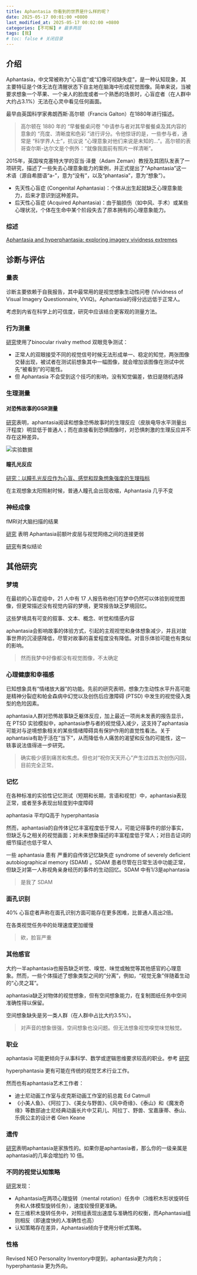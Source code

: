 ```yaml
---
title: Aphantasia 你看到的世界是什么样的呢？
date: 2025-05-17 00:01:00 +0800
last_modified_at: 2025-05-17 00:02:00 +0800
categories: [不可解] # 最多两层
tags: [我]
# toc: false # 关闭目录
---
```


## 介绍

Aphantasia，中文常被称为“心盲症”或“幻像可视缺失症”，是一种认知现象，其主要特征是个体无法在清醒状态下自主地在脑海中形成视觉图像。简单来说，当被要求想象一个苹果、一个亲人的脸庞或者一个熟悉的场景时，心盲症者（在人群中大约占3.1%）无法在心灵中看见任何画面。

最早由英国科学家弗朗西斯·高尔顿（Francis Galton）在1880年进行描述。

> 高尔顿在 1880 年的 “早餐餐桌问卷 ”中请参与者对其早餐餐桌及其内容的意象的 “亮度、清晰度和色彩 ”进行评分。令他惊讶的是，一些参与者，通常是 “科学界人士”，抗议说 “心理意象对他们来说是未知的...”。高尔顿的表哥查尔斯-达尔文是个例外：“就像我面前有照片一样清晰”。

2015年，英国埃克塞特大学的亚当·泽曼（Adam Zeman）教授及其团队发表了一项研究，描述了一些失去心理意象能力的案例，并正式提出了“Aphantasia”这一术语（源自希腊语“a-”，意为“没有”，以及“phantasia”，意为“想象”）。

- 先天性心盲症 (Congenital Aphantasia)：个体从出生起就缺乏心理意象能力，后来才意识到这种差异。
- 后天性心盲症 (Acquired Aphantasia)：由于脑损伤（如中风、手术）或某些心理状况，个体在生命中某个阶段失去了原本拥有的心理意象能力。

### 综述
[Aphantasia and hyperphantasia: exploring imagery vividness extremes](https://www.cell.com/trends/cognitive-sciences/fulltext/S1364-6613(24)00034-2) 

## 诊断与评估

### 量表

诊断主要依赖于自我报告，其中最常用的是视觉想象生动性问卷 (Vividness of Visual Imagery Questionnaire, VVIQ)。Aphantasia的得分远远低于正常人。

考虑到内省在科学上的可信度，研究中应该结合更客观的测量方法。

### 行为测量
[研究](https://www.sciencedirect.com/science/article/abs/pii/S0010945217303581)使用了binocular rivalry method
双眼竞争测试：
- 正常人的双眼接受不同的视觉信号时候无法形成单一、稳定的知觉，两张图像交替出现，被试者在测试前想象其中一幅图像，就会增加该图像在测试中优先“被看到”的可能性。
- 但 Aphantasia 不会受到这个技巧的影响，没有知觉偏差，依旧是随机选择

### 生理测量

#### 对恐怖故事的GSR测量
[研究](https://pubmed.ncbi.nlm.nih.gov/33715433/)表明，aphantasia阅读和想象恐怖故事时的生理反应（皮肤电导水平测量出汗程度）明显低于普通人；而在直接看到恐惧图像时，对恐惧刺激的生理反应并不存在这种差异。

![实验数据](/assets/images/20250517/fig1.jpg)

#### 瞳孔光反应

[研究：以瞳孔光反应作为心盲、感觉和现象想象强度的生理指标](https://elifesciences.org/articles/72484)

在主观想象太阳照射时候，普通人瞳孔会出现收缩，Aphantasia 几乎不变

### 神经成像

fMRI对大脑扫描的结果

[研究](https://pubmed.ncbi.nlm.nih.gov/34296179/) 表明 Aphantasia前额叶皮层与视觉网络之间的连接更弱

[研究](https://www.biorxiv.org/content/10.1101/2023.06.14.544909)有类似结论

## 其他研究

### 梦境

在最初的心盲症组中，21 人中有 17 人报告称他们在梦中仍然可以体验到视觉图像，但更常描述没有视觉内容的梦境，更常报告缺乏梦境回忆。

这些梦境具有可变的叙事、文本、概念、听觉和情感内容

aphantasia会影响故事的体验方式，引起的主观视觉和身体想象减少，并且对故事世界的沉浸感降低，尽管对故事的喜爱程度没有降低。对音乐体验可能也有类似的影响。

> 然而我梦中好像都没有视觉图像，不太确定

### 心理健康和幸福感

已知想象具有“情绪放大器”的功能。先前的研究表明，想象力生动性水平升高可能是精神分裂症和帕金森病中幻觉以及创伤后应激障碍 (PTSD) 中发生的视觉侵入类型的危险因素。

aphantasia人群对恐怖故事缺乏躯体反应，加上最近一项尚未发表的报告显示，在 PTSD 实验模拟中，aphantasia参与者的视觉侵入减少，这支持了aphantasia可能对与逆境想象相关的某些情绪障碍具有保护作用的直觉性看法。关于aphantasia有助于活在“当下”，从而降低令人痛苦的渴望和反刍的可能性，这一轶事说法值得进一步研究。

> 确实极少感到痛苦和焦虑。但也对“祝你天天开心”产生过四五次创伤闪回，目前完全正常。

### 记忆

在各种标准的实验性记忆测试（短期和长期，言语和视觉）中，aphantasia表现正常，或者至多表现出轻度到中度障碍

aphantasia 平均IQ高于 hyperphantasia

然而，aphantasia的自传体记忆丰富程度低于常人，可能记得事件的部分事实，但缺乏与之相关的视觉画面；对未来想象描述的丰富程度低于常人；对目击证词的细节描述也低于常人


一些 aphantasia 患有 严重的自传体记忆缺失症 syndrome of severely deficient autobiographical memory (SDAM) 。SDAM 患者尽管在日常生活中功能正常，但缺乏对第一人称视角亲身经历的事件的生动回忆。SDAM 中有1/3是aphantasia

> 是我了 SDAM

### 面孔识别

40% 心盲症者声称在面孔识别方面可能存在更多困难，比普通人高出2倍。

在各类视觉任务中的处理速度更加缓慢

> 欸，脸盲严重

### 其他感官

大约一半aphantasia也报告缺乏听觉、嗅觉、味觉或触觉等其他感官的心理意象。然而，一些个体描述了想象类型之间的“分离”，例如，“视觉无象”伴随着生动的“心灵之耳”。

aphantasia缺乏对物体的视觉想象，但有空间想象能力，在复制图纸任务中空间准确性得以保留。

空间想象缺失是另一类人群（在人群中占比大约3.5%）。

> 对声音的想象很强，空间想象也没问题。但无法想象视觉嗅觉味觉触觉。

### 职业

aphantasia 可能更倾向于从事科学、数学或逻辑思维要求较高的职业。参考 [研究](https://www.sciencedirect.com/science/article/abs/pii/S0010945220301404)

hyperphantasia 更有可能在传统的视觉艺术行业工作。

然而也有aphantasia艺术工作者：
- 迪士尼动画工作室与皮克斯动画工作室的前总裁 Ed Catmull
- 《小美人鱼》、《阿拉丁》、《美女与野兽》、《风中奇缘》、《泰山》和《魔发奇缘》等数部迪士尼经典动画长片中艾莉儿、阿拉丁、野兽、宝嘉康蒂、泰山、乐佩公主的设计者 Glen Keane


### 遗传

[研究](https://www.sciencedirect.com/science/article/abs/pii/S0010945220301404)表明aphantasia是家族性的。如果你是aphantasia者，那么你的一级亲属是aphantasia的几率会增加约 10 倍。


### 不同的视觉认知策略

[研究](https://www.sciencedirect.com/science/article/pii/S1053810024000618)发现：
- Aphantasia在两项心理旋转（mental rotation）任务中（3维积木形状旋转任务和人体模型旋转任务），速度较慢但更准确。
- 在三维积木旋转任务中，对照组表现出速度与准确性的权衡，而Aphantasia组则相反（即速度快的人准确性也高）
- 认知策略存在差异，Aphantasia倾向于使用分析式策略。


### 性格

Revised NEO Personality Inventory中提到，aphantasia更为内向；hyperphantasia 更为外向。